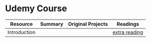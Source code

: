 # Udemy Course


| Resource | Summary | Original Projects | Readings |
| ---------------- | ------------------------------------------- | -------------- | --------------------------- |
| Introduction |  | | <a href="">extra reading</a> |
